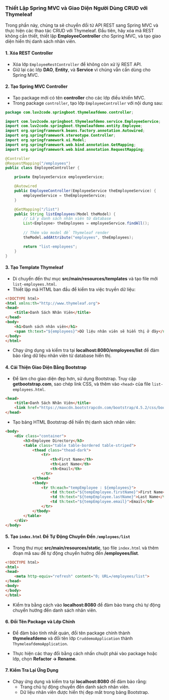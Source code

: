 ### Thiết Lập Spring MVC và Giao Diện Người Dùng CRUD với Thymeleaf

Trong phần này, chúng ta sẽ chuyển đổi từ API REST sang Spring MVC và thực hiện các thao tác CRUD với Thymeleaf. Đầu tiên, hãy xóa mã REST không cần thiết, thiết lập **EmployeeController** cho Spring MVC, và tạo giao diện hiển thị danh sách nhân viên.

#### 1. **Xóa REST Controller**

   - Xóa lớp `EmployeeRestController` để không còn xử lý REST API.
   - Giữ lại các lớp **DAO**, **Entity**, và **Service** vì chúng vẫn cần dùng cho Spring MVC.

#### 2. **Tạo Spring MVC Controller**

   - Tạo package mới có tên **controller** cho các lớp điều khiển MVC.
   - Trong package `controller`, tạo lớp `EmployeeController` với nội dung sau:

```java
package com.luv2code.springboot.thymeleafdemo.controller;

import com.luv2code.springboot.thymeleafdemo.service.EmployeeService;
import com.luv2code.springboot.thymeleafdemo.entity.Employee;
import org.springframework.beans.factory.annotation.Autowired;
import org.springframework.stereotype.Controller;
import org.springframework.ui.Model;
import org.springframework.web.bind.annotation.GetMapping;
import org.springframework.web.bind.annotation.RequestMapping;

@Controller
@RequestMapping("/employees")
public class EmployeeController {

    private EmployeeService employeeService;

    @Autowired
    public EmployeeController(EmployeeService theEmployeeService) {
        employeeService = theEmployeeService;
    }

    @GetMapping("/list")
    public String listEmployees(Model theModel) {
        // Lấy danh sách nhân viên từ database
        List<Employee> theEmployees = employeeService.findAll();
        
        // Thêm vào model để Thymeleaf render
        theModel.addAttribute("employees", theEmployees);

        return "list-employees";
    }
}
```

#### 3. **Tạo Template Thymeleaf**

   - Di chuyển đến thư mục **src/main/resources/templates** và tạo file mới `list-employees.html`.
   - Thiết lập mã HTML ban đầu để kiểm tra việc truyền dữ liệu:

```html
<!DOCTYPE html>
<html xmlns:th="http://www.thymeleaf.org">
<head>
    <title>Danh Sách Nhân Viên</title>
</head>
<body>
    <h1>Danh sách nhân viên</h1>
    <span th:text="${employees}">Dữ liệu nhân viên sẽ hiển thị ở đây</span>
</body>
</html>
```

   - Chạy ứng dụng và kiểm tra tại **localhost:8080/employees/list** để đảm bảo rằng dữ liệu nhân viên từ database hiển thị.

#### 4. **Cải Thiện Giao Diện Bằng Bootstrap**

   - Để làm cho giao diện đẹp hơn, sử dụng Bootstrap. Truy cập **getbootstrap.com**, sao chép link CSS, và thêm vào `<head>` của file `list-employees.html`.

```html
<head>
    <title>Danh Sách Nhân Viên</title>
    <link href="https://maxcdn.bootstrapcdn.com/bootstrap/4.5.2/css/bootstrap.min.css" rel="stylesheet">
</head>
```

   - Tạo bảng HTML Bootstrap để hiển thị danh sách nhân viên:

```html
<body>
    <div class="container">
        <h3>Employee Directory</h3>
        <table class="table table-bordered table-striped">
            <thead class="thead-dark">
                <tr>
                    <th>First Name</th>
                    <th>Last Name</th>
                    <th>Email</th>
                </tr>
            </thead>
            <tbody>
                <tr th:each="tempEmployee : ${employees}">
                    <td th:text="${tempEmployee.firstName}">First Name</td>
                    <td th:text="${tempEmployee.lastName}">Last Name</td>
                    <td th:text="${tempEmployee.email}">Email</td>
                </tr>
            </tbody>
        </table>
    </div>
</body>
```

#### 5. **Tạo `index.html` Để Tự Động Chuyển Đến `/employees/list`**

   - Trong thư mục **src/main/resources/static**, tạo file `index.html` và thêm đoạn mã sau để tự động chuyển hướng đến **/employees/list**.

```html
<!DOCTYPE html>
<html>
<head>
    <meta http-equiv="refresh" content="0; URL=/employees/list">
</head>
<body>
</body>
</html>
```

   - Kiểm tra bằng cách vào **localhost:8080** để đảm bảo trang chủ tự động chuyển hướng đến danh sách nhân viên.

#### 6. **Đổi Tên Package và Lớp Chính**

   - Để đảm bảo tính nhất quán, đổi tên package chính thành **thymeleafdemo** và đổi tên lớp `CruddemoApplication` thành `ThymeleafdemoApplication`.

   - Thực hiện các thay đổi bằng cách nhấn chuột phải vào package hoặc lớp, chọn **Refactor -> Rename**. 
   
#### 7. **Kiểm Tra Lại Ứng Dụng**

   - Chạy ứng dụng và kiểm tra tại **localhost:8080** để đảm bảo rằng:
     - Trang chủ tự động chuyển đến danh sách nhân viên.
     - Dữ liệu nhân viên được hiển thị đẹp mắt trong bảng Bootstrap.
